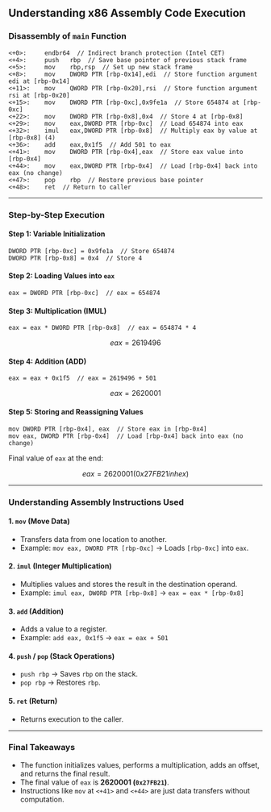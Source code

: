 ## Understanding x86 Assembly Code Execution

### **Disassembly of `main` Function**

```assembly
<+0>:     endbr64  // Indirect branch protection (Intel CET)  
<+4>:     push   rbp  // Save base pointer of previous stack frame  
<+5>:     mov    rbp,rsp  // Set up new stack frame  
<+8>:     mov    DWORD PTR [rbp-0x14],edi  // Store function argument edi at [rbp-0x14]  
<+11>:    mov    QWORD PTR [rbp-0x20],rsi  // Store function argument rsi at [rbp-0x20]  
<+15>:    mov    DWORD PTR [rbp-0xc],0x9fe1a  // Store 654874 at [rbp-0xc]  
<+22>:    mov    DWORD PTR [rbp-0x8],0x4  // Store 4 at [rbp-0x8]  
<+29>:    mov    eax,DWORD PTR [rbp-0xc]  // Load 654874 into eax  
<+32>:    imul   eax,DWORD PTR [rbp-0x8]  // Multiply eax by value at [rbp-0x8] (4)  
<+36>:    add    eax,0x1f5  // Add 501 to eax  
<+41>:    mov    DWORD PTR [rbp-0x4],eax  // Store eax value into [rbp-0x4]  
<+44>:    mov    eax,DWORD PTR [rbp-0x4]  // Load [rbp-0x4] back into eax (no change)  
<+47>:    pop    rbp  // Restore previous base pointer  
<+48>:    ret  // Return to caller  
```

---

### **Step-by-Step Execution**

#### **Step 1: Variable Initialization**
```assembly
DWORD PTR [rbp-0xc] = 0x9fe1a  // Store 654874
DWORD PTR [rbp-0x8] = 0x4  // Store 4
```

#### **Step 2: Loading Values into `eax`**
```assembly
eax = DWORD PTR [rbp-0xc]  // eax = 654874
```

#### **Step 3: Multiplication (IMUL)**
```assembly
eax = eax * DWORD PTR [rbp-0x8]  // eax = 654874 * 4
```
```math
eax = 2619496
```

#### **Step 4: Addition (ADD)**
```assembly
eax = eax + 0x1f5  // eax = 2619496 + 501
```
```math
eax = 2620001
```

#### **Step 5: Storing and Reassigning Values**
```assembly
mov DWORD PTR [rbp-0x4], eax  // Store eax in [rbp-0x4]
mov eax, DWORD PTR [rbp-0x4]  // Load [rbp-0x4] back into eax (no change)
```

Final value of `eax` at the end:
```math
eax = 2620001 (0x27FB21 in hex)
```

---

### **Understanding Assembly Instructions Used**

#### **1. `mov` (Move Data)**
- Transfers data from one location to another.
- Example: `mov eax, DWORD PTR [rbp-0xc]` → Loads `[rbp-0xc]` into `eax`.

#### **2. `imul` (Integer Multiplication)**
- Multiplies values and stores the result in the destination operand.
- Example: `imul eax, DWORD PTR [rbp-0x8]` → `eax = eax * [rbp-0x8]`

#### **3. `add` (Addition)**
- Adds a value to a register.
- Example: `add eax, 0x1f5` → `eax = eax + 501`

#### **4. `push` / `pop` (Stack Operations)**
- `push rbp` → Saves `rbp` on the stack.
- `pop rbp` → Restores `rbp`.

#### **5. `ret` (Return)**
- Returns execution to the caller.

---

### **Final Takeaways**
- The function initializes values, performs a multiplication, adds an offset, and returns the final result.
- The final value of `eax` is **2620001 (`0x27FB21`)**.
- Instructions like `mov` at `<+41>` and `<+44>` are just data transfers without computation.

